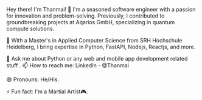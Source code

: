 Hey there! I'm Thanmai! 👋 I'm a seasoned software engineer with a passion for innovation and problem-solving. Previously, I contributed to groundbreaking projects at Aqarios GmbH, specializing in quantum compute solutions. 

👯 With a Master's in Applied Computer Science from SRH Hochschule Heidelberg, I bring expertise in Python, FastAPI, Nodejs, Reactjs, and more. 

💬 Ask me about Python or any web and mobile app development related stuff
.
📫 How to reach me: LinkedIn - @Thanmai 

😄 Pronouns: He/His.

⚡ Fun fact: I'm a Martial Artist🎮.
